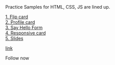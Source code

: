 <link rel="shortcut icon" href="https://onedrive.live.com/embed?resid=5D67718CCCF55D05%21705&authkey=%21AEgzXs4X4qgBA7s&width=2520&height=2520" type="image/x-icon">
<link rel="stylesheet" href="https://cdn.jsdelivr.net/npm/bootstrap-icons@1.11.3/font/bootstrap-icons.min.css">
Practice Samples for HTML, CSS, JS are lined up.

<a href="https://thirumaldhakshna.github.io/practice/flipcard">1. Flip card</a> <br>
<a href="https://thirumaldhakshna.github.io/practice/profilecard">2. Profile card</a> <br>
<a href="https://thirumaldhakshna.github.io/practice/sayhelloform">3. Say Hello Form</a> <br>
<a href="https://thirumaldhakshna.github.io/practice/responsivecard">4. Responsive card</a> <br>
<a href="https://thirumaldhakshna.github.io/practice/slides">5. Slides</a>

<a href="https://1drv.ms/w/c/5d67718cccf55d05/EYEOi5Tf04ZDiHCiraczQTEBBs3ZRnN0WruTexnbZCBtEQ">link</a>

<span class="icons">
                        Follow now
                        <a href="https://linkedin.com/in/thirumaldhakshna" style="color:blue;"><i class="bi bi-linkedin"></i></a>
                        <a href="https://github.com/thirumaldhakshna" style="color:black;"><i class="bi bi-github"></i></a>
                        <a href="https://twitter.com/thirumaldhakshn" style="color:skyblue;"><i class="bi bi-twitter"></i></a>
                        <a href="https://instagram.com/vdmprogrammer" style="color:hotpink;"><i class="bi bi-instagram"></i></a>
                        <a href="https://threads.net/vdmprogrammer" style="color:black;"><i class="bi bi-threads"></i></a>
                    </span>
